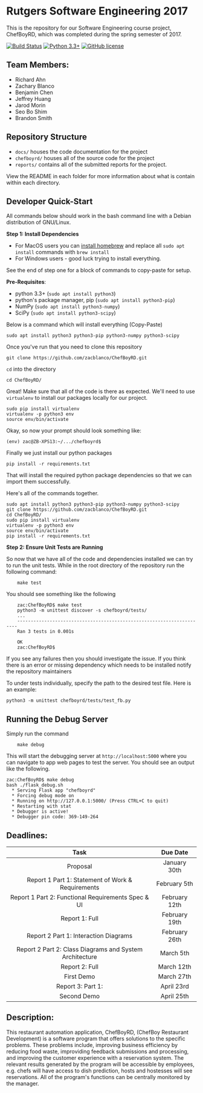 # Rutgers Software Engineering 2017

This is the repository for our Software Engineering course project, ChefBoyRD, which was completed during the spring semester of 2017.

[![Build Status](https://travis-ci.org/ZacBlanco/ChefBoyRD.svg?branch=master)](https://travis-ci.org/ZacBlanco/ChefBoyRD) [![Python 3.3+](https://img.shields.io/badge/Python-3.3%2B-orange.svg)](https://python.org) [![GitHub license](https://img.shields.io/badge/license-AGPL-blue.svg)](https://raw.githubusercontent.com/zacblanco/ChefBoyRD/master/LICENSE)

## Team Members:

* Richard Ahn
* Zachary Blanco
* Benjamin Chen
* Jeffrey Huang
* Jarod Morin
* Seo Bo Shim
* Brandon Smith

## Repository Structure

- `docs/` houses the code documentation for the project
- `chefboyrd/` houses all of the source code for the project
- `reports/` contains all of the submitted reports for the project.

View the README in each folder for more information about what is contain within each directory.

## Developer Quick-Start

All commands below should work in the bash command line with a Debian distribution of GNU/Linux.

**Step 1: Install Dependencies**

- For MacOS users you can [install homebrew](https://brew.sh) and replace all `sudo apt install` commands with `brew install`
- For Windows users - good luck trying to install everything.

See the end of step one for a block of commands to copy-paste for setup.

**Pre-Requisites**:

- python 3.3+ (`sudo apt install python3`)
- python's package manager, pip (`sudo apt install python3-pip`)
- NumPy (`sudo apt install python3-numpy`)
- SciPy (`sudo apt install python3-scipy`)

Below is a command which will install everything (Copy-Paste)

    sudo apt install python3 python3-pip python3-numpy python3-scipy

Once you've run that you need to clone this repository

    git clone https://github.com/zacblanco/ChefBoyRD.git

`cd` into the directory

    cd ChefBoyRD/

Great! Make sure that all of the code is there as expected. We'll need to use `virtualenv` to install our packages locally for our project.

    sudo pip install virtualenv
    virtualenv -p python3 env
    source env/bin/activate

Okay, so now your prompt should look something like:

    (env) zac@ZB-XPS13:~/.../chefboyrd$

Finally we just install our python packages

    pip install -r requirements.txt

That will install the required python package dependencies so that we can import them successfully.

Here's all of the commands together.

    sudo apt install python3 python3-pip python3-numpy python3-scipy
    git clone https://github.com/zacblanco/ChefBoyRD.git
    cd ChefBoyRD/
    sudo pip install virtualenv
    virtualenv -p python3 env
    source env/bin/activate
    pip install -r requirements.txt

**Step 2: Ensure Unit Tests are Running**

So now that we have all of the code and dependencies installed we can try to run the unit tests. While in the root directory of the repository run the following command:

        make test

You should see something like the following

        zac:ChefBoyRD$ make test
        python3 -m unittest discover -s chefboyrd/tests/
        ...
        ----------------------------------------------------------------------
        Ran 3 tests in 0.001s

        OK
        zac:ChefBoyRD$

If you see any failures then you should investigate the issue. If you think there is an error or missing dependency which needs to be installed notify the repository maintainers

To under tests individually, specify the path to the desired test file. Here is an example:

	python3 -m unittest chefboyrd/tests/test_fb.py


## Running the Debug Server

Simply run the command

        make debug

This will start the debugging server at `http://localhost:5000` where you can navigate to app web pages to test the server. You should see an output like the following.

    zac:ChefBoyRD$ make debug
    bash ./flask_debug.sh
      * Serving Flask app "chefboyrd"
      * Forcing debug mode on
      * Running on http://127.0.0.1:5000/ (Press CTRL+C to quit)
      * Restarting with stat
      * Debugger is active!
      * Debugger pin code: 369-149-264

## Deadlines:
| Task	     | Due Date	     |
|:----------:|:-------------:|
| Proposal  | January 30th |
| Report 1 Part 1: Statement of Work & Requirements | February 5th |
| Report 1 Part 2: Functional Requirements Spec & UI | February 12th |
| Report 1: Full | February 19th |
| Report 2 Part 1: Interaction Diagrams | February 26th |
| Report 2 Part 2: Class Diagrams and System Architecture | March 5th |
| Report 2: Full | March 12th |
| First Demo | March 27th | 
| Report 3: Part 1: | April 23rd |
| Second Demo | April 25th |


## Description:

This restaurant automation application, ChefBoyRD, (ChefBoy Restaurant Development) is a software program that offers solutions to the specific problems. These problems include, improving business efficiency by reducing food waste, improviding feedback submissions and processing, and improving the customer experience with a reservation system. The relevant results generated by the program will be accessible by employees, e.g. chefs will have access to dish prediction, hosts and hostesses will see reservations. All of the program's functions can be centrally monitored by the manager.



